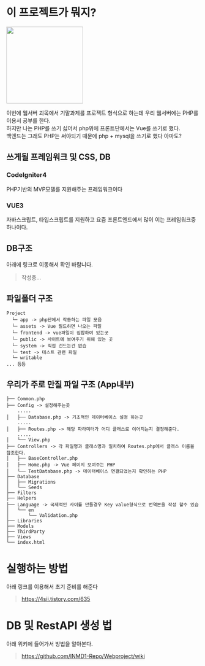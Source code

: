 # 이 프로젝트가 뭐지?
<img src="https://github.com/user-attachments/assets/e8a88537-7efc-42e2-9856-b7f6a3b3b6ef" style="width: 200px; height: 200px">

이번에 웹서버 괴목에서 기말과제를 프로젝트 형식으로 하는데 우리 웹서버에는 PHP를 이용서 공부를 한다.<br/>
하지만 나는 PHP를 쓰기 싫어서 php위에 프론트단에서는 Vue를 쓰기로 했다.<br/>
백엔드는 그래도 PHP는 써야되기 때문에 php + mysql을 쓰기로 했다 아마도?

## 쓰게될 프레임워크 및 CSS, DB
### CodeIgniter4
PHP기반의 MVP모델를 지원해주는 프레임워크이다

### VUE3
자바스크립트, 타입스크립트를 지원하고 요즘 프론트엔드에서 많이 이는 프레임워크중 하나이다.

## DB구조
아래에 링크로 이동해서 확인 바람니다.
> 작성중...

## 파일폴더 구조
```
Project
  └─ app -> php단에서 작동하는 파일 모음
  └─ assets -> Vue 필드하면 나오는 파일
  └─ frontend -> vue파일이 집합하여 있는곳
  └─ public -> 사이트에 보여주기 위해 있는 곳
  └─ system -> 직접 건드는건 없습
  └─ test -> 테스트 관련 파일 
  └─ writable
... 등등
```

## 우리가 주로 만질 파일 구조 (App내부)

```
├── Common.php
├── Config -> 설정해주는곳
    .....
│   ├── Database.php -> 기초적인 데이터베이스 설정 하는곳
    .....
│   ├── Routes.php -> 해당 파라미터가 어디 클래스로 이어지는지 결정해준다.
    .....
│   └── View.php
├── Controllers -> 각 파일명과 클래스명과 일치하여 Routes.php에서 클래스 이름을 참조한다.
│   ├── BaseController.php 
│   ├── Home.php -> Vue 페이지 보여주는 PHP
│   └── TestDatabase.php -> 데이터베이스 연결되었는지 확인하는 PHP
├── Database
│   ├── Migrations
│   └── Seeds
├── Filters
├── Helpers
├── Language -> 국제적인 사이를 만들경우 Key value형식으로 번역본을 작성 할수 있습
│   └── en
│       └── Validation.php
├── Libraries
├── Models
├── ThirdParty
├── Views 
└── index.html
```
# 실행하는 방법

아래 링크를 이용해서 초기 준비를 해준다
> https://4sii.tistory.com/635

# DB 및 RestAPI 생성 법
아래 위키에 들어가서 방법을 알아본다.
> https://github.com/INMD1-Repo/Webproject/wiki
